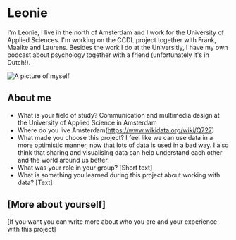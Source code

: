 # Leonie
<!-- Fill in information between these brackets[]. You can delete the brackets and this comments when you are done. We'll use this information for the project website. You can update this info whenever you like :) -->

I'm Leonie, I live in the north of Amsterdam and I work for the University of Applied Sciences. I'm working on the CCDL project together with Frank, Maaike and Laurens. Besides the work I do at the Universitiy, I have my own podcast about psychology together with a friend (unfortunately it's in Dutch!). 

![A picture of myself](Leonie.jpg)

## About me
- What is your field of study?
Communication and multimedia design at the University of Applied Science in Amsterdam
- Where do you live
Amsterdam(https://www.wikidata.org/wiki/Q727)
- What made you choose this project?
I feel like we can use data in a more optimistic manner, now that lots of data is used in a bad way. I also think that sharing and visualising data can help understand each other and the world around us better.
- What was your role in your group?
[Short text]
- What is something you learned during this project about working with data?
[Text]

## [More about yourself]
[If you want you can write more about who you are and your experience with this project]
